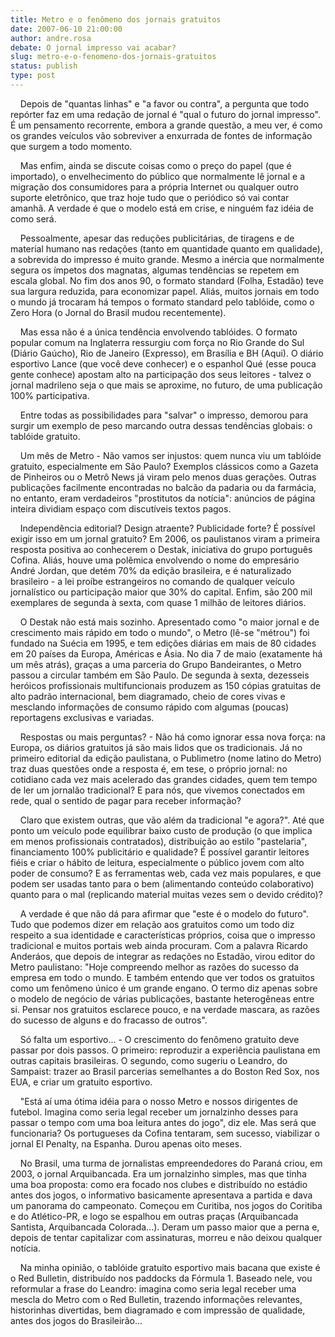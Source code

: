 ```yaml
---
title: Metro e o fenômeno dos jornais gratuitos
date: 2007-06-10 21:00:00
author: andre.rosa
debate: O jornal impresso vai acabar?
slug: metro-e-o-fenomeno-dos-jornais-gratuitos
status: publish 
type: post
---
```


    Depois de "quantas linhas" e "a favor ou contra", a pergunta que todo repórter faz em uma redação de jornal é "qual o futuro do jornal impresso". É um pensamento recorrente, embora a grande questão, a meu ver, é como os grandes veículos vão sobreviver a enxurrada de fontes de informação que surgem a todo momento.    
  
    Mas enfim, ainda se discute coisas como o preço do papel (que é importado), o envelhecimento do público que normalmente lê jornal e a migração dos consumidores para a própria Internet ou qualquer outro suporte eletrônico, que traz hoje tudo que o periódico só vai contar amanhã. A verdade é que o modelo está em crise, e ninguém faz idéia de como será.    
  
    Pessoalmente, apesar das reduções publicitárias, de tiragens e de material humano nas redações (tanto em quantidade quanto em qualidade), a sobrevida do impresso é muito grande. Mesmo a inércia que normalmente segura os ímpetos dos magnatas, algumas tendências se repetem em escala global. No fim dos anos 90, o formato standard (Folha, Estadão) teve sua largura reduzida, para economizar papel. Aliás, muitos jornais em todo o mundo já trocaram há tempos o formato standard pelo tablóide, como o Zero Hora (o Jornal do Brasil mudou recentemente).    
  
    Mas essa não é a única tendência envolvendo tablóides. O formato popular comum na Inglaterra ressurgiu com força no Rio Grande do Sul (Diário Gaúcho), Rio de Janeiro (Expresso), em Brasília e BH (Aqui). O diário esportivo Lance (que você deve conhecer) e o espanhol Qué (esse pouca gente conhece) apostam alto na participação dos seus leitores - talvez o jornal madrileno seja o que mais se aproxime, no futuro, de uma publicação 100% participativa.    
  
    Entre todas as possibilidades para "salvar" o impresso, demorou para surgir um exemplo de peso marcando outra dessas tendências globais: o tablóide gratuito.    
  
    Um mês de Metro - Não vamos ser injustos: quem nunca viu um tablóide gratuito, especialmente em São Paulo? Exemplos clássicos como a Gazeta de Pinheiros ou o Metrô News já viram pelo menos duas gerações. Outras publicações facilmente encontradas no balcão da padaria ou da farmácia, no entanto, eram verdadeiros "prostitutos da notícia": anúncios de página inteira dividiam espaço com discutíveis textos pagos.    
  
    Independência editorial? Design atraente? Publicidade forte? É possível exigir isso em um jornal gratuito? Em 2006, os paulistanos viram a primeira resposta positiva ao conhecerem o Destak, iniciativa do grupo português Cofina. Aliás, houve uma polêmica envolvendo o nome do empresário André Jordan, que detém 70% da edição brasileira, e é naturalizado brasileiro - a lei proíbe estrangeiros no comando de qualquer veículo jornalístico ou participação maior que 30% do capital. Enfim, são 200 mil exemplares de segunda à sexta, com quase 1 milhão de leitores diários.    
  
    O Destak não está mais sozinho. Apresentado como "o maior jornal e de crescimento mais rápido em todo o mundo", o Metro (lê-se "métrou") foi fundado na Suécia em 1995, e tem edições diárias em mais de 80 cidades em 20 países da Europa, Américas e Ásia. No dia 7 de maio (exatamente há um mês atrás), graças a uma parceria do Grupo Bandeirantes, o Metro passou a circular também em São Paulo. De segunda à sexta, dezesseis heróicos profissionais multifuncionais produzem as 150 cópias gratuitas de alto padrão internacional, bem diagramado, cheio de cores vivas e mesclando informações de consumo rápido com algumas (poucas) reportagens exclusivas e variadas.    
  
    Respostas ou mais perguntas? - Não há como ignorar essa nova força: na Europa, os diários gratuitos já são mais lidos que os tradicionais. Já no primeiro editorial da edição paulistana, o Publimetro (nome latino do Metro) traz duas questões onde a resposta é, em tese, o próprio jornal: no cotidiano cada vez mais acelerado das grandes cidades, quem tem tempo de ler um jornalão tradicional? E para nós, que vivemos conectados em rede, qual o sentido de pagar para receber informação?    
  
    Claro que existem outras, que vão além da tradicional "e agora?". Até que ponto um veículo pode equilibrar baixo custo de produção (o que implica em menos profissionais contratados), distribuição ao estilo "pastelaria", financiamento 100% publicitário e qualidade? É possível garantir leitores fiéis e criar o hábito de leitura, especialmente o público jovem com alto poder de consumo? E as ferramentas web, cada vez mais populares, e que podem ser usadas tanto para o bem (alimentando conteúdo colaborativo) quanto para o mal (replicando material muitas vezes sem o devido crédito)?    
  
    A verdade é que não dá para afirmar que "este é o modelo do futuro". Tudo que podemos dizer em relação aos gratuitos como um todo diz respeito a sua identidade e características próprios, coisa que o impresso tradicional e muitos portais web ainda procuram. Com a palavra Ricardo Anderáos, que depois de integrar as redações no Estadão, virou editor do Metro paulistano: "Hoje compreendo melhor as razões do sucesso da empresa em todo o mundo. E também entendo que ver todos os gratuitos como um fenômeno único é um grande engano. O termo diz apenas sobre o modelo de negócio de várias publicações, bastante heterogêneas entre si. Pensar nos gratuitos esclarece pouco, e na verdade mascara, as razões do sucesso de alguns e do fracasso de outros".    
  
    Só falta um esportivo... - O crescimento do fenômeno gratuito deve passar por dois passos. O primeiro: reproduzir a experiência paulistana em outras capitais brasileiras. O segundo, como sugeriu o Leandro, do Sampaist: trazer ao Brasil parcerias semelhantes a do Boston Red Sox, nos EUA, e criar um gratuito esportivo.    
  
    "Está aí uma ótima idéia para o nosso Metro e nossos dirigentes de futebol. Imagina como seria legal receber um jornalzinho desses para passar o tempo com uma boa leitura antes do jogo", diz ele. Mas será que funcionaria? Os portugueses da Cofina tentaram, sem sucesso, viabilizar o jornal El Penalty, na Espanha. Durou apenas oito meses.    
  
    No Brasil, uma turma de jornalistas empreendedores do Paraná criou, em 2003, o jornal Arquibancada. Era um jornalzinho simples, mas que tinha uma boa proposta: como era focado nos clubes e distribuído no estádio antes dos jogos, o informativo basicamente apresentava a partida e dava um panorama do campeonato. Começou em Curitiba, nos jogos do Coritiba e do Atlético-PR, e logo se espalhou em outras praças (Arquibancada Santista, Arquibancada Colorada...). Deram um passo maior que a perna e, depois de tentar capitalizar com assinaturas, morreu e não deixou qualquer notícia.    
  
    Na minha opinião, o tablóide gratuito esportivo mais bacana que existe é o Red Bulletin, distribuído nos paddocks da Fórmula 1. Baseado nele, vou reformular a frase do Leandro: imagina como seria legal receber uma mescla do Metro com o Red Bulletin, trazendo informações relevantes, historinhas divertidas, bem diagramado e com impressão de qualidade, antes dos jogos do Brasileirão...  

